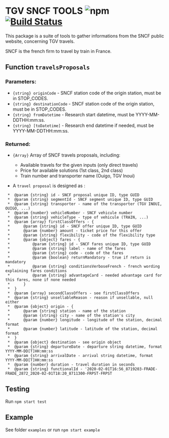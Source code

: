 # TGV SNCF TOOLS   ![npm](https://img.shields.io/npm/v/tgv-sncf-tools) [![Build Status](https://travis-ci.com/AlexandrePalo/tgv-sncf-tools.svg?branch=master)](https://travis-ci.com/AlexandrePalo/tgv-sncf-tools)

This package is a suite of tools to gather informations from the SNCF public website, concerning TGV travels.

SNCF is the french firm to travel by train in France.

## Function `travelsProposals`

### Parameters:

-   `{string} originCode` - SNCF station code of the origin station, must be in STOP_CODES.
-   `{string} destinationCode` - SNCF station code of the origin station, must be in STOP_CODES.
-   `{string} fromDatetime` - Research start datetime, must be YYYY-MM-DDTHH:mm:ss.
-   `{string} [toDatetime]` - Research end datetime if needed, must be YYYY-MM-DDTHH:mm:ss.

### Returned:

-   `{Array}` Array of SNCF travels proposals, including:
    -   Available travels for the given inputs (only direct travels)
    -   Price for available solutions (1st class, 2nd class)
    -   Train number and transporter name (Ouigo, TGV Inoui)
    
- A `travel proposal` is designed as :
```
 *  @param {string} id - SNCF proposal unique ID, type GUID
 *  @param {string} segmentId - SNCF segment unique ID, type GUID
 *  @param {string} transporter - name of the transporter (TGV INOUI, OUIGO, ...)
 *  @param {number} vehicleNumber - SNCF vehicule number
 *  @param {string} vehicleType - type of vehicule (TRAIN, ...)
 *  @param {array} firstClassOffers - {
 *      @param {string} id - SNCF offer unique ID, type GUID
 *      @param {number} amount - ticket price for this offer
 *      @param {string} flexibility - code of the flexibility type
 *      @param {object} fares - {
 *          @param {string} id - SNCF fares unique ID, type GUID
 *          @param {string} label - name of the fares
 *          @param {string} code - code of the fares
 *          @param {boolean} returnMandatory - true if return is mandatory
 *          @param {string} conditionsVerboseFrench - french wording explaining fares conditions
 *          @param {string} advantageCard - needed advantage card for this fares, none if none needed
 *      }
 *  }
 *  @param {array} secondClassOffers - see firstClassOffers
 *  @param {string} unsellableReason - reason if unsellable, null either
 *  @param {object} origin - {
 *      @param {string} station - name of the station
 *      @param {string} city - name of the station's city
 *      @param {number} longitude - longitude of the station, decimal format
 *      @param {number} latitude - latitude of the station, decimal format
 *  }
 *  @param {object} destination - see origin object
 *  @param {string} departureDate - departure string datetime, format YYYY-MM-DD[T]HH:mm:ss
 *  @param {string} arrivalDate - arrival string datetime, format YYYY-MM-DD[T]HH:mm:ss
 *  @param {number} duration - travel duration in seconds
 *  @param {string} functionalId - '2020-02-01T16:56_8719203-FRADE-FRADE_2872_2020-02-01T18:20_8711300-FRPST-FRPST
```

## Testing

Run `npm start test`

## Example

See folder `examples` or run `npm start example`

